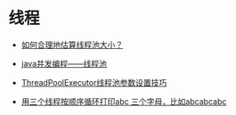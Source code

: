 线程
====


- [如何合理地估算线程池大小？](http://ifeve.com/how-to-calculate-threadpool-size/)

- [java并发编程——线程池](https://www.jianshu.com/p/f988ac58a94d)

- [ThreadPoolExecutor线程池参数设置技巧](https://www.cnblogs.com/waytobestcoder/p/5323130.html)



- [用三个线程按顺序循环打印abc 三个字母，比如abcabcabc](http://mouselearnjava.iteye.com/blog/1949228)